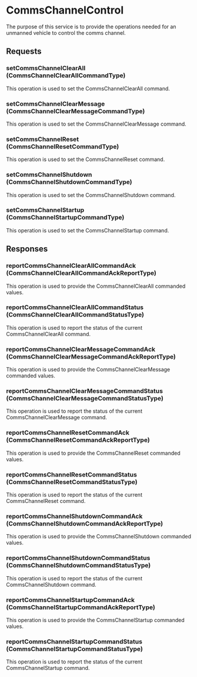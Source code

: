 # CommsChannelControl
The purpose of this service is to provide the operations needed for an unmanned vehicle to control the comms channel.

## Requests
### setCommsChannelClearAll (CommsChannelClearAllCommandType)
This operation is used to set the CommsChannelClearAll command.
### setCommsChannelClearMessage (CommsChannelClearMessageCommandType)
This operation is used to set the CommsChannelClearMessage command.
### setCommsChannelReset (CommsChannelResetCommandType)
This operation is used to set the CommsChannelReset command.
### setCommsChannelShutdown (CommsChannelShutdownCommandType)
This operation is used to set the CommsChannelShutdown command.
### setCommsChannelStartup (CommsChannelStartupCommandType)
This operation is used to set the CommsChannelStartup command.

## Responses
### reportCommsChannelClearAllCommandAck (CommsChannelClearAllCommandAckReportType)
This operation is used to provide the CommsChannelClearAll commanded values.
### reportCommsChannelClearAllCommandStatus (CommsChannelClearAllCommandStatusType)
This operation is used to report the status of the current CommsChannelClearAll command.
### reportCommsChannelClearMessageCommandAck (CommsChannelClearMessageCommandAckReportType)
This operation is used to provide the CommsChannelClearMessage commanded values.
### reportCommsChannelClearMessageCommandStatus (CommsChannelClearMessageCommandStatusType)
This operation is used to report the status of the current CommsChannelClearMessage command.
### reportCommsChannelResetCommandAck (CommsChannelResetCommandAckReportType)
This operation is used to provide the CommsChannelReset commanded values.
### reportCommsChannelResetCommandStatus (CommsChannelResetCommandStatusType)
This operation is used to report the status of the current CommsChannelReset command.
### reportCommsChannelShutdownCommandAck (CommsChannelShutdownCommandAckReportType)
This operation is used to provide the CommsChannelShutdown commanded values.
### reportCommsChannelShutdownCommandStatus (CommsChannelShutdownCommandStatusType)
This operation is used to report the status of the current CommsChannelShutdown command.
### reportCommsChannelStartupCommandAck (CommsChannelStartupCommandAckReportType)
This operation is used to provide the CommsChannelStartup commanded values.
### reportCommsChannelStartupCommandStatus (CommsChannelStartupCommandStatusType)
This operation is used to report the status of the current CommsChannelStartup command.
